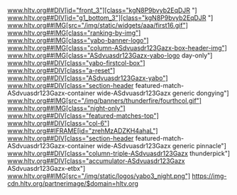 www.hltv.org##DIV[id="front_3"][class="kgN8P9bvyb2EqDJR "]
www.hltv.org##DIV[id="g1_bottom_3"][class="kgN8P9bvyb2EqDJR "]
www.hltv.org##IMG[src="/img/static/widgets/aaa/first16.gif"]
www.hltv.org##IMG[class="ranking-by-img"]
www.hltv.org##IMG[class="yabo-banner-logo"]
www.hltv.org##IMG[class="column-ASdvuasdr123Gazx-box-header-img"]
www.hltv.org##IMG[class="ASdvuasdr123Gazx-yabo-logo day-only"]
www.hltv.org##DIV[class="yabo-firstcol-box"]
www.hltv.org##DIV[class="a-reset"]
www.hltv.org##DIV[class="ASdvuasdr123Gazx-yabo"]
www.hltv.org##DIV[class="section-header featured-match-ASdvuasdr123Gazx-container wide-ASdvuasdr123Gazx generic dongying"]
www.hltv.org##IMG[src="/img/banners/thunderfire/fourthcol.gif"]
www.hltv.org##IMG[class="night-only"]
www.hltv.org##DIV[class="featured-matches-top"]
www.hltv.org##DIV[class="col-6"]
www.hltv.org##IFRAME[id="zrehMzADZKH4ahaL"]
www.hltv.org##DIV[class="section-header featured-match-ASdvuasdr123Gazx-container wide-ASdvuasdr123Gazx generic pinnacle"]
www.hltv.org##DIV[class="column-triple-ASdvuasdr123Gazx thunderpick"]
www.hltv.org##DIV[class="accumulator-ASdvuasdr123Gazx ASdvuasdr123Gazx-etbx"]
www.hltv.org##IMG[src="/img/static/logos/yabo3_night.png"]
https://img-cdn.hltv.org/partnerimage/$domain=hltv.org
